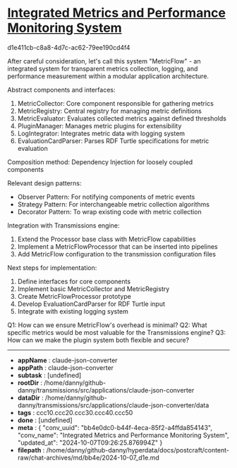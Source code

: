 # [Integrated Metrics and Performance Monitoring System](https://claude.ai/chat/bb4e0dc0-b44f-4eca-85f2-a4ffda854143)

d1e411cb-c8a8-4d7c-ac62-79ee190cd4f4

 After careful consideration, let's call this system "MetricFlow" - an integrated system for transparent metrics collection, logging, and performance measurement within a modular application architecture.

Abstract components and interfaces:

1. MetricCollector: Core component responsible for gathering metrics
2. MetricRegistry: Central registry for managing metric definitions
3. MetricEvaluator: Evaluates collected metrics against defined thresholds
4. PluginManager: Manages metric plugins for extensibility
5. LogIntegrator: Integrates metric data with logging system
6. EvaluationCardParser: Parses RDF Turtle specifications for metric evaluation

Composition method: Dependency Injection for loosely coupled components

Relevant design patterns:
- Observer Pattern: For notifying components of metric events
- Strategy Pattern: For interchangeable metric collection algorithms
- Decorator Pattern: To wrap existing code with metric collection

Integration with Transmissions engine:

1. Extend the Processor base class with MetricFlow capabilities
2. Implement a MetricFlowProcessor that can be inserted into pipelines
3. Add MetricFlow configuration to the transmission configuration files

Next steps for implementation:

1. Define interfaces for core components
2. Implement basic MetricCollector and MetricRegistry
3. Create MetricFlowProcessor prototype
4. Develop EvaluationCardParser for RDF Turtle input
5. Integrate with existing logging system

Q1: How can we ensure MetricFlow's overhead is minimal?
Q2: What specific metrics would be most valuable for the Transmissions engine?
Q3: How can we make the plugin system both flexible and secure?

---

* **appName** : claude-json-converter
* **appPath** : claude-json-converter
* **subtask** : [undefined]
* **rootDir** : /home/danny/github-danny/transmissions/src/applications/claude-json-converter
* **dataDir** : /home/danny/github-danny/transmissions/src/applications/claude-json-converter/data
* **tags** : ccc10.ccc20.ccc30.ccc40.ccc50
* **done** : [undefined]
* **meta** : {
  "conv_uuid": "bb4e0dc0-b44f-4eca-85f2-a4ffda854143",
  "conv_name": "Integrated Metrics and Performance Monitoring System",
  "updated_at": "2024-10-07T09:26:25.876994Z"
}
* **filepath** : /home/danny/github-danny/hyperdata/docs/postcraft/content-raw/chat-archives/md/bb4e/2024-10-07_d1e.md